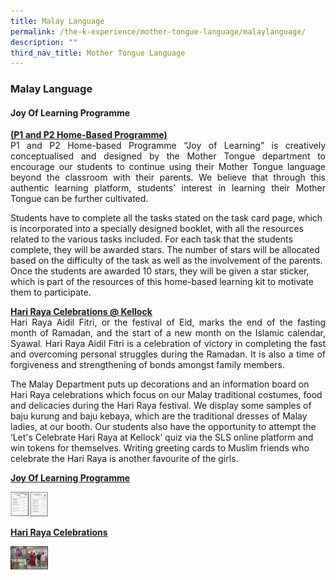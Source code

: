 ```yaml
---
title: Malay Language
permalink: /the-k-experience/mother-tongue-language/malaylanguage/
description: ""
third_nav_title: Mother Tongue Language
---
```

<h3>Malay Language</h3>
<h4>Joy Of Learning Programme</h4>
<p align="justify"><strong><u>(P1 and P2 Home-Based Programme)</u></strong><br>
P1 and P2 Home-based Programme “Joy of Learning” is creatively conceptualised and designed by the Mother Tongue department to encourage our students to continue using their Mother Tongue language beyond the classroom with their parents. We believe that through this authentic learning platform, students’ interest in learning their Mother Tongue can be further cultivated.<br>


Students have to complete all the tasks stated on the task card page, which is incorporated into a specially designed booklet, with all the resources related to the various tasks included. For each task that the students complete, they will be awarded stars. The number of stars will be allocated based on the difficulty of the task as well as the involvement of the parents. Once the students are awarded 10 stars, they will be given a star sticker, which is part of the resources of this home-based learning kit to motivate them to participate. </p>


<p align="justify"><strong><u>Hari Raya Celebrations @ Kellock</u></strong><br>
Hari Raya Aidil Fitri, or the festival of Eid, marks the end of the fasting month of Ramadan, and the start of a new month on the Islamic calendar, Syawal. Hari Raya Aidil Fitri is a celebration of victory in completing the fast and overcoming personal struggles during the Ramadan. It is also a time of forgiveness and strengthening of bonds amongst family members.<br>


The Malay Department puts up decorations and an information board on Hari Raya celebrations which focus on our Malay traditional costumes, food and delicacies during the Hari Raya festival. We display some samples of baju kurung and baju kebaya, which are the traditional dresses of Malay ladies, at our booth. Our students also have the opportunity to attempt the ‘Let's Celebrate Hari Raya at Kellock’ quiz via the SLS online platform and win tokens for themselves. Writing greeting cards to Muslim friends who celebrate the Hari Raya is another favourite of the girls.</p>

<p><strong><u>Joy Of Learning Programme</u></strong></p>

<img src="/images/2023/MotherTongue/cpm.jpg" width="60">

<p><strong><u>Hari Raya Celebrations</u></strong></p>

<img src="/images/2023/MotherTongue/ML_4.png" width="60">
